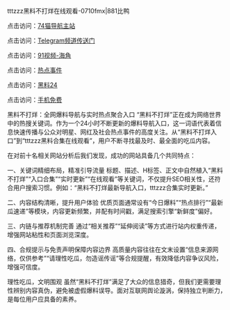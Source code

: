 tttzzz黑料不打烊在线观看-0710fmx|881比鸭

点击访问：<a href="https://74mao.com/">74猫导航主站</a>

点击访问：<a href="https://74mao.com/">Telegram频道传送门</a>

点击访问：<a href="https://heiliao9wsbg3.pages.dev ">91视频-海角 </a>

点击访问：<a href="https://heiliaoryrhyu.pages.dev">热点事件</a>

点击访问：<a href="https://heiliaox6jgh3.pages.dev">黑料24</a>

点击访问：<a href="https://heiliaokof3cy.pages.dev">手机免费</a>

黑料不打烊：全网爆料导航与实时热点聚合入口
“黑料不打烊”正在成为网络世界中的热搜关键词。作为一个24小时不断更新的爆料导航入口，这一词语代表着信息快速传播与公众对明星、网红及社会热点事件的高度关注。从“黑料不打烊入口”到“tttzzz黑料合集在线观看”，用户不断寻找最及时、最全面的吃瓜内容。

在对前十名相关网站分析后我们发现，成功的网站具备几个共同特点：

一、关键词精细布局，精准引导流量
标题、描述、H标签、正文中自然植入“黑料不打烊”“入口合集”“实时更新”“在线观看”等关键词，不仅提升SEO相关性，还符合用户搜索习惯。例如：“黑料不打烊最新导航入口，tttzzz合集实时更新。”

二、内容结构清晰，提升用户体验
优质页面通常设有“今日爆料”“热点排行”“最新瓜速递”等模块，内容更新频繁，并配有时间戳，满足搜索引擎“新鲜度”偏好。

三、内链与推荐机制完善
通过“相关推荐”“延伸阅读”等方式进行站内权重传递，增强网站粘性和页面浏览深度。

四、合规提示与免责声明保障内容边界
高质量内容往往在文末设置“信息来源网络，仅供参考”“请理性吃瓜，勿造谣传谣”等合规提醒，有效降低内容争议风险，增强可信度。

理性吃瓜，文明围观
虽然“黑料不打烊”满足了大众的信息猎奇，但我们更需要理性辨别内容真伪，避免被虚假爆料误导。面对互联网舆论漩涡，保持独立判断力，是每位用户应具备的素养。
